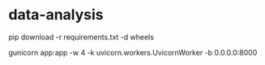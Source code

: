 # data-analysis

pip download -r requirements.txt -d wheels

gunicorn app:app -w 4 -k uvicorn.workers.UvicornWorker -b 0.0.0.0:8000

